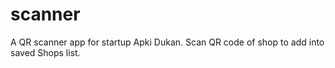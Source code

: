 # scanner
A QR scanner app for startup Apki Dukan.
Scan QR code of shop to add into saved Shops list.
